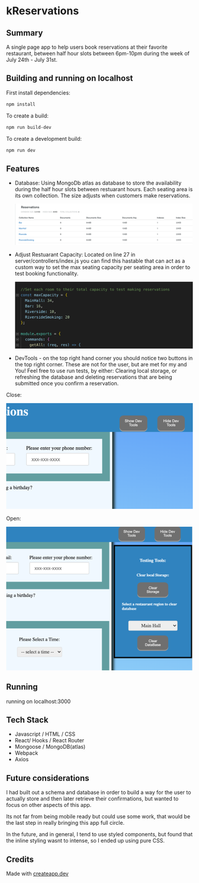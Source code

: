 # kReservations

## Summary

A single page app to help users book reservations at their favorite restaurant, between half hour slots between 6pm-10pm during the week of July 24th - July 31st.

## Building and running on localhost

First install dependencies:

```sh
npm install
```

To create a build:

```sh
npm run build-dev
```

To create a development build:

```sh
npm run dev
```

## Features

- Database:
  Using MongoDb atlas as database to store the availability during the half hour slots between restuarant hours. Each seating area is its own collection. The size adjusts when customers make reservations.

  ![Database](/ReadMeImages/mongoAtlas.png)

- Adjust Restuarant Capacity:
  Located on line 27 in server/controllers/index.js you can find this hastable that can act as a custom way to set the max seating capacity per seating area in order to test booking functionality.

  ![AdjustCapacity](/ReadMeImages/maxCap.png)

- DevTools - on the top right hand corner you should notice two buttons in the top right corner. These are not for the user, but are met for my and You! Feel free to use run tests, by either: Clearing local storage, or refreshing the database and deleting reservations that are being submitted once you confirm a reservation.

Close:

![closed](/ReadMeImages/close.png)

Open:

![Opened](/ReadMeImages/open.png)

## Running

running on localhost:3000

## Tech Stack

- Javascript / HTML / CSS
- React/ Hooks / React Router
- Mongoose / MongoDB(atlas)
- Webpack
- Axios

## Future considerations

I had built out a schema and database in order to build a way for the user to actually store and then later retrieve their confirmations, but wanted to focus on other aspects of this app.

Its not far from being mobile ready but could use some work, that would be the last step in really bringing this app full circle.

In the future, and in general, I tend to use styled components, but found that the inline styling wasnt to intense, so I ended up using pure CSS.

## Credits

Made with [createapp.dev](https://createapp.dev/)
